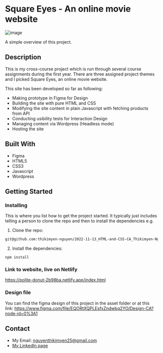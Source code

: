 
# Square Eyes - An online movie website

![image](http://howareyounorway.no/wp-content/uploads/2023/05/cross-course-project.jpg)

A simple overview of this project.

## Description

This is my cross-course project which is run through several course assignments during the first year. There are three assigned project themes and I picked Square Eyes, an online movie website.

This site has been developed so far as following: 

- Making prototype in Figma for Design
- Building the site with pure HTML and CSS
- Modifying the site content in plain Javascript with fetching products from API
- Conducting usibility tests for Interaction Design
- Managing content via Wordpress (Headless mode)
- Hosting the site

## Built With

- Figma
- HTML5
- CSS3
- Javascript
- Wordpress

## Getting Started

### Installing

This is where you list how to get the project started. It typically just includes telling a person to clone the repo and then to install the dependencies e.g.

1. Clone the repo:

```bash
git@github.com:thikimyen-nguyen/2022-11-13_HTML-and-CSS-CA_Thikimyen-Nguyen.git
```

2. Install the dependencies:

```
npm install
```

### Link to website, live on Netlify

https://polite-donut-2b98ba.netlify.app/index.html

### Design file
You can find the figma design of this project in the asset folder or at this link:
https://www.figma.com/file/EQORtXQPLEsfxZndwbq2YO/Design-CA?node-id=0%3A1

## Contact

- My Email: nguyenthikimyen25@gmail.com
- [My LinkedIn page](https://www.linkedin.com/in/yen-nguyen-76340440/)




